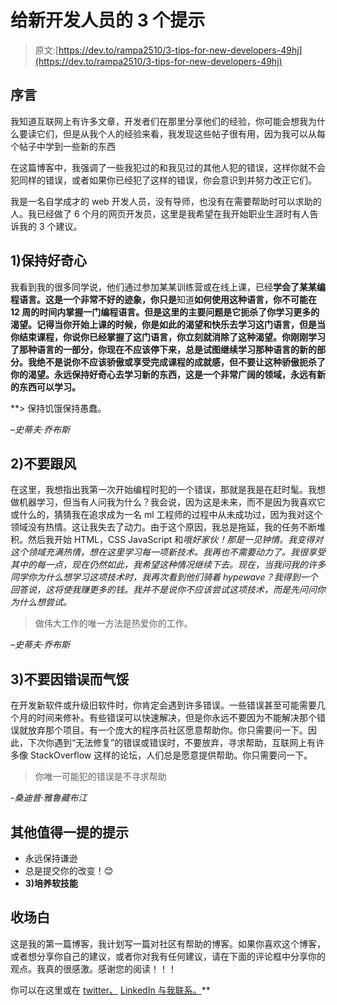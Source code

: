 # 给新开发人员的 3 个提示

> 原文:[https://dev.to/rampa2510/3-tips-for-new-developers-49hj](https://dev.to/rampa2510/3-tips-for-new-developers-49hj)

## 序言

我知道互联网上有许多文章，开发者们在那里分享他们的经验，你可能会想我为什么要读它们，但是从我个人的经验来看，我发现这些帖子很有用，因为我可以从每个帖子中学到一些新的东西

在这篇博客中，我强调了一些我犯过的和我见过的其他人犯的错误，这样你就不会犯同样的错误，或者如果你已经犯了这样的错误，你会意识到并努力改正它们。

我是一名自学成才的 web 开发人员，没有导师，也没有在需要帮助时可以求助的人。我已经做了 6 个月的网页开发员，这里是我希望在我开始职业生涯时有人告诉我的 3 个建议。

## 1)保持好奇心

我看到我的很多同学说，他们通过参加某某训练营或在线上课，已经**学会了某某编程语言。这是一个非常不好的迹象，你只是**知道**如何使用这种语言，你不可能在 12 周的时间内掌握一门编程语言。但是这里的主要问题是它扼杀了你学习更多的渴望。记得当你开始上课的时候，你是如此的渴望和快乐去学习这门语言，但是当你结束课程，你说你已经掌握了这门语言，你立刻就消除了这种渴望。你刚刚学习了那种语言的一部分，你现在不应该停下来，总是试图继续学习那种语言的新的部分。我绝不是说你不应该骄傲或享受完成课程的成就感，但不要让这种骄傲扼杀了你的渴望。永远保持好奇心去学习新的东西，这是一个非常广阔的领域，永远有新的东西可以学习。**

 **> 保持饥饿保持愚蠢。

<cite>–史蒂夫·乔布斯</cite>

## 2)不要跟风

在这里，我想指出我第一次开始编程时犯的一个错误，那就是我是在赶时髦。我想做机器学习，但当有人问我为什么？我会说，因为这是未来，而不是因为我喜欢它或什么的，猜猜我在追求成为一名 ml 工程师的过程中从未成功过，因为我对这个领域没有热情。这让我失去了动力。由于这个原因，我总是拖延，我的任务不断堆积。然后我开始 HTML，CSS JavaScript 和*哦好家伙！那是一见钟情。我变得对这个领域充满热情，想在这里学习每一项新技术。我再也不需要动力了。我很享受其中的每一点，现在仍然如此，我希望这种情况继续下去。现在，当我问我的许多同学你为什么想学习这项技术时，我再次看到他们骑着 hypewave？我得到一个回答说，这将使我赚更多的钱。我并不是说你不应该尝试这项技术，而是先问问你为什么想尝试。*

> 做伟大工作的唯一方法是热爱你的工作。

<cite>–史蒂夫·乔布斯</cite>

## 3)不要因错误而气馁

在开发新软件或升级旧软件时，你肯定会遇到许多错误。一些错误甚至可能需要几个月的时间来修补。有些错误可以快速解决，但是你永远不要因为不能解决那个错误就放弃那个项目。有一个庞大的程序员社区愿意帮助你。你只需要问一下。因此，下次你遇到“无法修复”的错误或错误时，不要放弃，寻求帮助，互联网上有许多像 StackOverflow 这样的论坛，人们总是愿意提供帮助。你只需要问一下。

> 你唯一可能犯的错误是不寻求帮助

<cite>-桑迪普·雅鲁藏布江</cite>

## 其他值得一提的提示

*   永远保持谦逊
*   总是提交你的改变！😊
*   **3)培养软技能**

## 收场白

这是我的第一篇博客，我计划写一篇对社区有帮助的博客。如果你喜欢这个博客，或者想分享你自己的建议，或者你对我有任何建议，请在下面的评论框中分享你的观点。我真的很感激。感谢您的阅读！！！

你可以在这里或在 [twitter、](https://twitter.com/ram2510_) [LinkedIn 与我联系。](https://www.linkedin.com/in/ram2510/)**